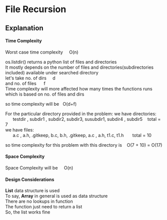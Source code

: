 # File Recursion
## Explanation
#### Time Complexity
Worst case time complexity  &nbsp;&nbsp;&nbsp;  O(n)

os.listdir()  returns a python list of files and directories  
It mostly depends on the number of files and directories(subdirectories included) available under searched  directory  
let's take no. of dirs    &nbsp;&nbsp;&nbsp;  d  
and no. of files      &nbsp;&nbsp;&nbsp;&nbsp;  f  
Time complexity will more affected how many times the functions runs  
which is based on no. of files and dirs  
  
so time complexity will be &nbsp; O(d+f)  


For the particular directory provided in the problem:
we have directories:  
&nbsp;&nbsp;&nbsp;&nbsp;&nbsp; testdir , subdir1 , subdir2, subdir3, susubdir1, subdir4 , subdir5  &nbsp;&nbsp;  total = 7  
we have files:  
&nbsp;&nbsp;&nbsp;&nbsp;&nbsp; a.c , a.h, .gitkeep, b.c, b.h, .gitkeep,  a.c ,  a.h, t1.c, t1.h    &nbsp;&nbsp;&nbsp;&nbsp;&nbsp;  total = 10  
  

so time complexity for this problem with this directory is &nbsp;&nbsp;    O(7 + 10) = O(17)  
  

#### Space Complexity
Space Complexity will be &nbsp; &nbsp; O(n)  
  

#### Design Considerations
**List**  data structure is used  
To say,  **Array** in general is used as data structure   
There are no lookups in function  
The function just need to return a list  
So, the list works fine  
  
  


